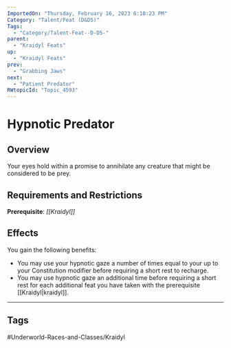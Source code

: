 ```yaml
---
ImportedOn: "Thursday, February 16, 2023 6:10:23 PM"
Category: "Talent/Feat (D&D5)"
Tags:
  - "Category/Talent-Feat--D-D5-"
parent:
  - "Kraidyl Feats"
up:
  - "Kraidyl Feats"
prev:
  - "Grabbing Jaws"
next:
  - "Patient Predator"
RWtopicId: "Topic_4593"
---
```

# Hypnotic Predator
## Overview
Your eyes hold within a promise to annihilate any creature that might be considered to be prey.

## Requirements and Restrictions
**Prerequisite**: *[[Kraidyl]]*

## Effects
You gain the following benefits:

- You may use your hypnotic gaze a number of times equal to your up to your Constitution modifier before requiring a short rest to recharge.
- You may use hypnotic gaze an additional time before requiring a short rest for each additional feat you have taken with the prerequisite [[Kraidyl|kraidyl]].


---
## Tags
#Underworld-Races-and-Classes/Kraidyl

